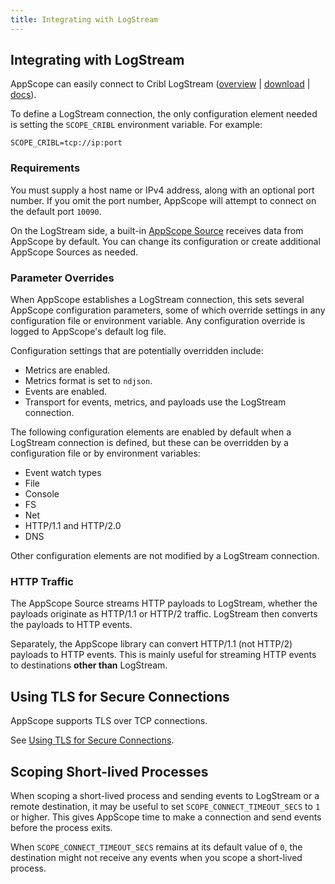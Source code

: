 ```yaml
---
title: Integrating with LogStream
---
```


## Integrating with LogStream

AppScope can easily connect to Cribl LogStream ([overview](https://cribl.io/product/) | [download](https://cribl.io/download/) | [docs](https://docs.cribl.io/docs/welcome)).

To define a LogStream connection, the only configuration element needed is setting the `SCOPE_CRIBL` environment variable. For example:

```
SCOPE_CRIBL=tcp://ip:port
```

### Requirements

You must supply a host name or IPv4 address, along with an optional port number. If you omit the port number, AppScope will attempt to connect on the default port `10090`.

On the LogStream side, a built-in [AppScope Source](https://docs.cribl.io/docs/sources-appscope) receives data from AppScope by default. You can change its configuration or create additional AppScope Sources as needed.

### Parameter Overrides

When AppScope establishes a LogStream connection, this sets several AppScope configuration parameters, some of which override settings in any configuration file or environment variable. Any configuration override is logged to AppScope's default log file. 

Configuration settings that are potentially overridden include: 

- Metrics are enabled.
- Metrics format is set to `ndjson`.
- Events are enabled.
- Transport for events, metrics, and payloads use the LogStream connection.

The following configuration elements are enabled by default when a LogStream connection is defined, but these can be overridden by a configuration file or by environment variables:

- Event watch types
- File
- Console
- FS
- Net
- HTTP/1.1 and HTTP/2.0
- DNS

Other configuration elements are not modified by a LogStream connection.

### HTTP Traffic

The AppScope Source streams HTTP payloads to LogStream, whether the payloads originate as HTTP/1.1 or HTTP/2 traffic. LogStream then converts the payloads to HTTP events.

Separately, the AppScope library can convert HTTP/1.1 (not HTTP/2) payloads to HTTP events. This is mainly useful for streaming HTTP events to destinations **other than** LogStream.

## Using TLS for Secure Connections

AppScope supports TLS over TCP connections.

See [Using TLS for Secure Connections](/docs/tls).

## Scoping Short-lived Processes

When scoping a short-lived process and sending events to LogStream or a remote destination, it may be useful to set `SCOPE_CONNECT_TIMEOUT_SECS` to `1` or higher. This gives AppScope time to make a connection and send events before the process exits. 

When `SCOPE_CONNECT_TIMEOUT_SECS` remains at its default value of `0`, the destination might not receive any events when you scope a short-lived process.
